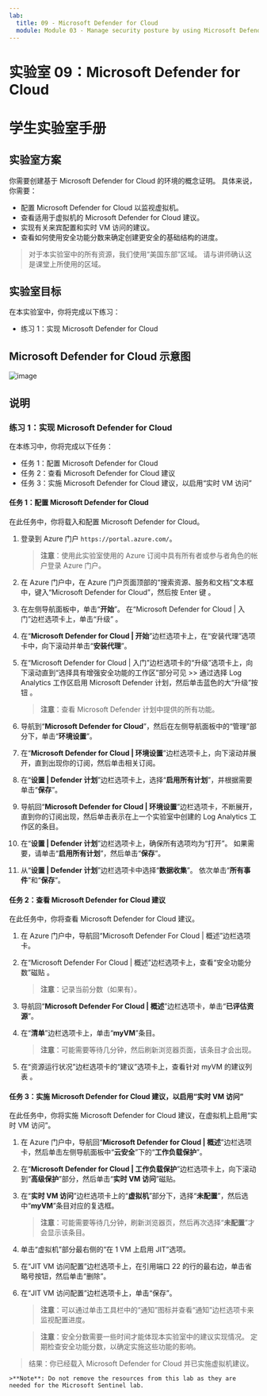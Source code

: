 ```yaml
---
lab:
  title: 09 - Microsoft Defender for Cloud
  module: Module 03 - Manage security posture by using Microsoft Defender for Cloud
---
```


# 实验室 09：Microsoft Defender for Cloud
# 学生实验室手册

## 实验室方案

你需要创建基于 Microsoft Defender for Cloud 的环境的概念证明。 具体来说，你需要：

- 配置 Microsoft Defender for Cloud 以监视虚拟机。
- 查看适用于虚拟机的 Microsoft Defender for Cloud 建议。
- 实现有关来宾配置和实时 VM 访问的建议。 
- 查看如何使用安全功能分数来确定创建更安全的基础结构的进度。

> 对于本实验室中的所有资源，我们使用“美国东部”区域。 请与讲师确认这是课堂上所使用的区域。 

## 实验室目标

在本实验室中，你将完成以下练习：

- 练习 1：实现 Microsoft Defender for Cloud

## Microsoft Defender for Cloud 示意图

![image](https://github.com/MicrosoftLearning/AZ500-AzureSecurityTechnologies/assets/91347931/c31055cc-de95-41f6-adef-f09d756a68eb)

## 说明

### 练习 1：实现 Microsoft Defender for Cloud

在本练习中，你将完成以下任务：

- 任务 1：配置 Microsoft Defender for Cloud
- 任务 2：查看 Microsoft Defender for Cloud 建议
- 任务 3：实施 Microsoft Defender for Cloud 建议，以启用“实时 VM 访问”

#### 任务 1：配置 Microsoft Defender for Cloud

在此任务中，你将载入和配置 Microsoft Defender for Cloud。

1. 登录到 Azure 门户 `https://portal.azure.com/`。

    >**注意**：使用此实验室使用的 Azure 订阅中具有所有者或参与者角色的帐户登录 Azure 门户。

2. 在 Azure 门户中，在 Azure 门户页面顶部的“搜索资源、服务和文档”文本框中，键入“Microsoft Defender for Cloud”，然后按 Enter 键  。

3. 在左侧导航面板中，单击“**开始**”。 在“Microsoft Defender for Cloud \| 入门”边栏选项卡上，单击“升级” 。
     
4. 在“**Microsoft Defender for Cloud \| 开始**”边栏选项卡上，在“安装代理”选项卡中，向下滚动并单击“**安装代理**”。 

5. 在“Microsoft Defender for Cloud \| 入门”边栏选项卡的“升级”选项卡上，向下滚动直到“选择具有增强安全功能的工作区”部分可见 >> 通过选择 Log Analytics 工作区启用 Microsoft Defender 计划，然后单击蓝色的大“升级”按钮   。  

    >**注意**：查看 Microsoft Defender 计划中提供的所有功能。 

6. 导航到“**Microsoft Defender for Cloud**”，然后在左侧导航面板中的“管理”部分下，单击“**环境设置**”。

7. 在“**Microsoft Defender for Cloud \| 环境设置**”边栏选项卡上，向下滚动并展开，直到出现你的订阅，然后单击相关订阅。 

8. 在“**设置 \| Defender 计划**”边栏选项卡上，选择“**启用所有计划**”，并根据需要单击“**保存**”。

9. 导航回“**Microsoft Defender for Cloud \| 环境设置**”边栏选项卡，不断展开，直到你的订阅出现，然后单击表示在上一个实验室中创建的 Log Analytics 工作区的条目。

10. 在“**设置 \| Defender 计划**”边栏选项卡上，确保所有选项均为“打开”。 如果需要，请单击“**启用所有计划**”，然后单击“**保存**”。

11. 从“**设置 \| Defender 计划**”边栏选项卡中选择“**数据收集**”。 依次单击“**所有事件**”和“**保存**”。

#### 任务 2：查看 Microsoft Defender for Cloud 建议

在此任务中，你将查看 Microsoft Defender for Cloud 建议。 

1. 在 Azure 门户中，导航回“Microsoft Defender For Cloud \| 概述”边栏选项卡。 

2. 在“Microsoft Defender For Cloud \| 概述”边栏选项卡上，查看“安全功能分数”磁贴 。

    >**注意**：记录当前分数（如果有）。

3. 导航回“**Microsoft Defender For Cloud \| 概述**”边栏选项卡，单击“**已评估资源**”。

4. 在“**清单**”边栏选项卡上，单击“**myVM**”条目。

    >**注意**：可能需要等待几分钟，然后刷新浏览器页面，该条目才会出现。
    
5. 在“资源运行状况”边栏选项卡的“建议”选项卡上，查看针对 myVM 的建议列表  。

#### 任务 3：实施 Microsoft Defender for Cloud 建议，以启用“实时 VM 访问”

在此任务中，你将实施 Microsoft Defender for Cloud 建议，在虚拟机上启用“实时 VM 访问”。 

1. 在 Azure 门户中，导航回“**Microsoft Defender for Cloud \| 概述**”边栏选项卡，然后单击左侧导航面板中“**云安全**”下的“**工作负载保护**”。

2. 在“**Microsoft Defender for Cloud \| 工作负载保护**”边栏选项卡上，向下滚动到“**高级保护**”部分，然后单击“**实时 VM 访问**”磁贴。

3. 在“**实时 VM 访问**”边栏选项卡上的“**虚拟机**”部分下，选择“**未配置**”，然后选中“**myVM**”条目对应的复选框。

    >**注意**：可能需要等待几分钟，刷新浏览器页，然后再次选择“**未配置**”才会显示该条目。

4. 单击“虚拟机”部分最右侧的“在 1 VM 上启用 JIT”选项。

5. 在“JIT VM 访问配置”边栏选项卡上，在引用端口 22 的行的最右边，单击省略号按钮，然后单击“删除”。

6. 在“JIT VM 访问配置”边栏选项卡上，单击“保存”。

    >**注意**：可以通过单击工具栏中的“通知”图标并查看“通知”边栏选项卡来监视配置进度。 

    >**注意**：安全分数需要一些时间才能体现本实验室中的建议实现情况。 定期检查安全功能分数，以确定实施这些功能的影响。 

> 结果：你已经载入 Microsoft Defender for Cloud 并已实施虚拟机建议。 

    >**Note**: Do not remove the resources from this lab as they are needed for the Microsoft Sentinel lab.
